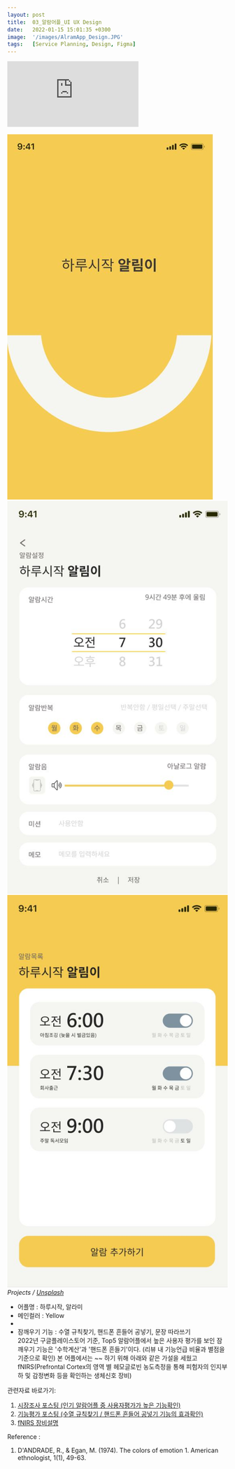 ```yaml
---
layout: post
title:  03_알람어플_UI UX Design
date:   2022-01-15 15:01:35 +0300
image:  '/images/AlramApp_Design.JPG'
tags:   [Service Planning, Design, Figma]
---
```



<!--작업물 영상!-->
<p><iframe src="https://www.youtube.com/embed/RpW-rzw1kx8" frameborder="0" allowfullscreen></iframe></p>
<!--작업물 세부 이미지!-->
<div class="gallery-box">
  <div class="gallery">
    <img src="/images/Posting/AlramApp/02.JPG" alt="Project">
    <img src="/images/Posting/AlramApp/03.JPG" alt="Project">
    <img src="/images/Posting/AlramApp/06.JPG" alt="Project">
  </div>
  <em>Projects / <a href="https://unsplash.com/" target="_blank">Unsplash</a></em>
</div>


- 어플명 : 하루시작, 알라미 <br/>
- 메인컬러 : Yellow <br/>
- <br/>
- 잠깨우기 기능 : 수열 규칙찾기, 핸드폰 흔들어 공넣기, 문장 따라쓰기<br/>
    2022년 구글플레이스토어 기준, Top5 알람어플에서 높은 사용자 평가를 보인 잠깨우기 기능은 '수학계산'과 '핸드폰 흔들기'이다. (리뷰 내 기능언급 비율과 별점을 기준으로 확인) 본 어플에서는 ~~ 하기 위해 아래와 같은 가설을 세웠고 fNIRS(Prefrontal Cortex의 영역 별 헤모글로빈 농도측정을 통해 피험자의 인지부하 및 감정변화 등을 확인하는 생체신호 장비)



관련자료 바로가기: 
1. [시장조사 포스팅 (인기 알람어플 중 사용자평가가 높은 기능확인)](https://hongdaye71.github.io/blog/alram-mobile-app-research)
2. [기능평가 포스팅 (수열 규칙찾기 / 핸드폰 흔들어 공넣기 기능의 효과확인)](https://hongdaye71.github.io/blog/alram-mobile-app-serviceplanning)
3. [fNIRS 장비설명](https://hongdaye71.github.io/blog/fnirs)

Reference : 
1. D'ANDRADE, R., & Egan, M. (1974). The colors of emotion 1. American ethnologist, 1(1), 49-63.

<!--
Test Color : 
Red(Exciting)
yellow(Playful)
Blue(선호되는 컬러니까 테스트 / red,yellow랑 비교용)

논문 : the colors of emotion’ 
https://anthrosource.onlinelibrary.wiley.com/doi/pdf/10.1525/ae.1974.1.1.02a00030
 -->